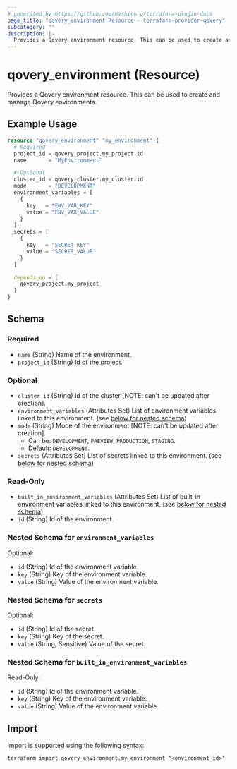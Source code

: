 ```yaml
---
# generated by https://github.com/hashicorp/terraform-plugin-docs
page_title: "qovery_environment Resource - terraform-provider-qovery"
subcategory: ""
description: |-
  Provides a Qovery environment resource. This can be used to create and manage Qovery environments.
---
```


# qovery_environment (Resource)

Provides a Qovery environment resource. This can be used to create and manage Qovery environments.

## Example Usage

```terraform
resource "qovery_environment" "my_environment" {
  # Required
  project_id = qovery_project.my_project.id
  name       = "MyEnvironment"

  # Optional
  cluster_id = qovery_cluster.my_cluster.id
  mode       = "DEVELOPMENT"
  environment_variables = [
    {
      key   = "ENV_VAR_KEY"
      value = "ENV_VAR_VALUE"
    }
  ]
  secrets = [
    {
      key   = "SECRET_KEY"
      value = "SECRET_VALUE"
    }
  ]

  depends_on = [
    qovery_project.my_project
  ]
}
```

<!-- schema generated by tfplugindocs -->
## Schema

### Required

- `name` (String) Name of the environment.
- `project_id` (String) Id of the project.

### Optional

- `cluster_id` (String) Id of the cluster [NOTE: can't be updated after creation].
- `environment_variables` (Attributes Set) List of environment variables linked to this environment. (see [below for nested schema](#nestedatt--environment_variables))
- `mode` (String) Mode of the environment [NOTE: can't be updated after creation].
	- Can be: `DEVELOPMENT`, `PREVIEW`, `PRODUCTION`, `STAGING`.
	- Default: `DEVELOPMENT`.
- `secrets` (Attributes Set) List of secrets linked to this environment. (see [below for nested schema](#nestedatt--secrets))

### Read-Only

- `built_in_environment_variables` (Attributes Set) List of built-in environment variables linked to this environment. (see [below for nested schema](#nestedatt--built_in_environment_variables))
- `id` (String) Id of the environment.

<a id="nestedatt--environment_variables"></a>
### Nested Schema for `environment_variables`

Optional:

- `id` (String) Id of the environment variable.
- `key` (String) Key of the environment variable.
- `value` (String) Value of the environment variable.


<a id="nestedatt--secrets"></a>
### Nested Schema for `secrets`

Optional:

- `id` (String) Id of the secret.
- `key` (String) Key of the secret.
- `value` (String, Sensitive) Value of the secret.


<a id="nestedatt--built_in_environment_variables"></a>
### Nested Schema for `built_in_environment_variables`

Read-Only:

- `id` (String) Id of the environment variable.
- `key` (String) Key of the environment variable.
- `value` (String) Value of the environment variable.

## Import

Import is supported using the following syntax:

```shell
terraform import qovery_environment.my_environment "<environment_id>"
```
